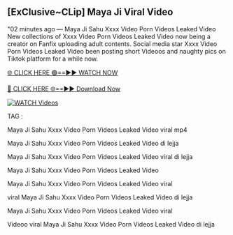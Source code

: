 ## [ExClusive~CLip] Maya Ji Viral Video


"02 minutes ago —  Maya Ji Sahu Xxxx Video Porn Videos Leaked Video New collections of   Xxxx Video Porn Videos Leaked Video now being a creator on Fanfix uploading adult contents. Social media star   Xxxx Video Porn Videos Leaked Video been posting short Videoos and naughty pics on Tiktok platform for a while now.


[🌐 CLICK HERE 🟢==►► WATCH NOW](https://ultra-bulletin.blogspot.com/p/ultra-bulletin-23.html)

[🔴 CLICK HERE 🌐==►► Download Now](https://ultra-bulletin.blogspot.com/p/ultra-bulletin-23.html)

[![WATCH Videos](https://i.imgur.com/dJHk4Zq.gif)](https://ultra-bulletin.blogspot.com/p/ultra-bulletin-23.html)


TAG :

Maya Ji Sahu Xxxx Video Porn Videos Leaked Video viral mp4

Maya Ji Sahu Xxxx Video Porn Videos Leaked Video di lejja

Maya Ji Sahu Xxxx Video Porn Videos Leaked Video viral di lejja

Maya Ji Sahu Xxxx Video Porn Videos Leaked Video

Maya Ji Sahu Xxxx Video Porn Videos Leaked Video viral

viral Maya Ji Sahu Xxxx Video Porn Videos Leaked Video di lejja

Maya Ji Sahu Xxxx Video Porn Videos Leaked Video viral

Videoo viral Maya Ji Sahu Xxxx Video Porn Videos Leaked Video di lejja
